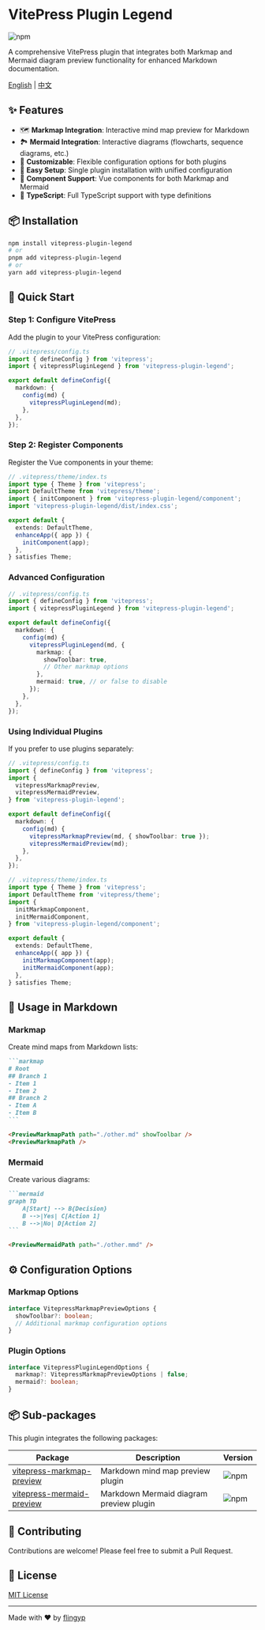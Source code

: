 # VitePress Plugin Legend

![npm](https://img.shields.io/npm/v/vitepress-plugin-legend.svg)

A comprehensive VitePress plugin that integrates both Markmap and Mermaid diagram preview functionality for enhanced Markdown documentation.

[English](README.md) | [中文](README.zh-CN.md)

## ✨ Features

- 🗺️ **Markmap Integration**: Interactive mind map preview for Markdown
- 🏞️ **Mermaid Integration**: Interactive diagrams (flowcharts, sequence diagrams, etc.)
- 🎨 **Customizable**: Flexible configuration options for both plugins
- 🔧 **Easy Setup**: Single plugin installation with unified configuration
- 📁 **Component Support**: Vue components for both Markmap and Mermaid
- 🚀 **TypeScript**: Full TypeScript support with type definitions

## 📦 Installation

```bash
npm install vitepress-plugin-legend
# or
pnpm add vitepress-plugin-legend
# or
yarn add vitepress-plugin-legend
```

## 🚀 Quick Start

### Step 1: Configure VitePress

Add the plugin to your VitePress configuration:

```typescript
// .vitepress/config.ts
import { defineConfig } from 'vitepress';
import { vitepressPluginLegend } from 'vitepress-plugin-legend';

export default defineConfig({
  markdown: {
    config(md) {
      vitepressPluginLegend(md);
    },
  },
});
```

### Step 2: Register Components

Register the Vue components in your theme:

```typescript
// .vitepress/theme/index.ts
import type { Theme } from 'vitepress';
import DefaultTheme from 'vitepress/theme';
import { initComponent } from 'vitepress-plugin-legend/component';
import 'vitepress-plugin-legend/dist/index.css';

export default {
  extends: DefaultTheme,
  enhanceApp({ app }) {
    initComponent(app);
  },
} satisfies Theme;
```

### Advanced Configuration

```typescript
// .vitepress/config.ts
import { defineConfig } from 'vitepress';
import { vitepressPluginLegend } from 'vitepress-plugin-legend';

export default defineConfig({
  markdown: {
    config(md) {
      vitepressPluginLegend(md, {
        markmap: {
          showToolbar: true,
          // Other markmap options
        },
        mermaid: true, // or false to disable
      });
    },
  },
});
```

### Using Individual Plugins

If you prefer to use plugins separately:

```typescript
// .vitepress/config.ts
import { defineConfig } from 'vitepress';
import {
  vitepressMarkmapPreview,
  vitepressMermaidPreview,
} from 'vitepress-plugin-legend';

export default defineConfig({
  markdown: {
    config(md) {
      vitepressMarkmapPreview(md, { showToolbar: true });
      vitepressMermaidPreview(md);
    },
  },
});
```

```typescript
// .vitepress/theme/index.ts
import type { Theme } from 'vitepress';
import DefaultTheme from 'vitepress/theme';
import {
  initMarkmapComponent,
  initMermaidComponent,
} from 'vitepress-plugin-legend/component';

export default {
  extends: DefaultTheme,
  enhanceApp({ app }) {
    initMarkmapComponent(app);
    initMermaidComponent(app);
  },
} satisfies Theme;
```

## 📖 Usage in Markdown

### Markmap

Create mind maps from Markdown lists:

````markdown
```markmap
# Root
## Branch 1
- Item 1
- Item 2
## Branch 2
- Item A
- Item B
```

<PreviewMarkmapPath path="./other.md" showToolbar />
<PreviewMarkmapPath />
````

### Mermaid

Create various diagrams:

````markdown
```mermaid
graph TD
    A[Start] --> B{Decision}
    B -->|Yes| C[Action 1]
    B -->|No| D[Action 2]
```

<PreviewMermaidPath path="./other.mmd" />
````

## ⚙️ Configuration Options

### Markmap Options

```typescript
interface VitepressMarkmapPreviewOptions {
  showToolbar?: boolean;
  // Additional markmap configuration options
}
```

### Plugin Options

```typescript
interface VitepressPluginLegendOptions {
  markmap?: VitepressMarkmapPreviewOptions | false;
  mermaid?: boolean;
}
```

## 📦 Sub-packages

This plugin integrates the following packages:

| Package                                                           | Description                             | Version                                                            |
| ----------------------------------------------------------------- | --------------------------------------- | ------------------------------------------------------------------ |
| [vitepress-markmap-preview](./packages/vitepress-markmap-preview) | Markdown mind map preview plugin        | ![npm](https://img.shields.io/npm/v/vitepress-markmap-preview.svg) |
| [vitepress-mermaid-preview](./packages/vitepress-mermaid-preview) | Markdown Mermaid diagram preview plugin | ![npm](https://img.shields.io/npm/v/vitepress-mermaid-preview.svg) |

## 🤝 Contributing

Contributions are welcome! Please feel free to submit a Pull Request.

## 📄 License

[MIT License](https://github.com/flingyp/vitepress-plugin-legend/blob/main/LICENSE)

---

Made with ❤️ by [flingyp](https://github.com/flingyp)
